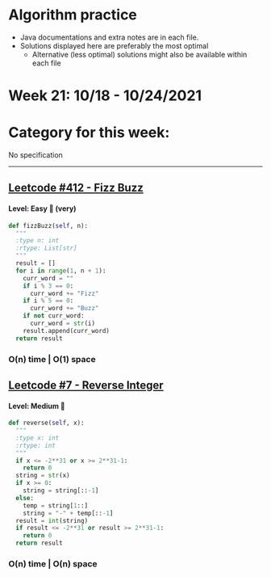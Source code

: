 # Algorithm practice

* Java documentations and extra notes are in each file.
* Solutions displayed here are preferably the most optimal
  * Alternative (less optimal) solutions might also be available within each 
  file

# Week 21: 10/18 - 10/24/2021

# Category for this week:
No specification

---

## [Leetcode #412 - Fizz Buzz](https://leetcode.com/problems/fizz-buzz/)

#### Level: Easy 📗 (very)

```python
def fizzBuzz(self, n):
  """
  :type n: int
  :rtype: List[str]
  """
  result = []
  for i in range(1, n + 1):
    curr_word = ""
    if i % 3 == 0:
      curr_word += "Fizz"
    if i % 5 == 0:
      curr_word += "Buzz"
    if not curr_word:
      curr_word = str(i)
    result.append(curr_word)
  return result
```

###  O(n) time | O(1) space

## [Leetcode #7 - Reverse Integer](https://leetcode.com/problems/reverse-integer/)

#### Level: Medium 📘

```python
def reverse(self, x):
  """
  :type x: int
  :rtype: int
  """
  if x <= -2**31 or x >= 2**31-1:
    return 0
  string = str(x)
  if x >= 0:
    string = string[::-1]
  else:
    temp = string[1::]
    string = "-" + temp[::-1]
  result = int(string)
  if result <= -2**31 or result >= 2**31-1:
    return 0
  return result
```

### O(n) time | O(n) space
